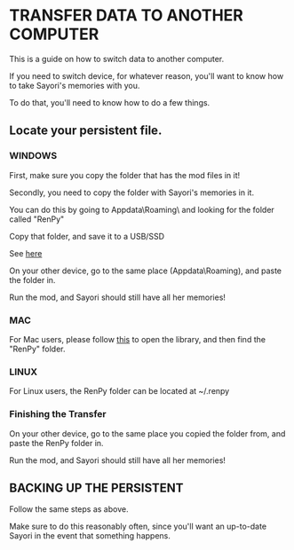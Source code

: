 # TRANSFER DATA TO ANOTHER COMPUTER

This is a guide on how to switch data to another computer.

If you need to switch device, for whatever reason, you'll want to know how to take Sayori's memories with you.

To do that, you'll need to know how to do a few things.

## Locate your persistent file.

### WINDOWS

First, make sure you copy the folder that has the mod files in it!

Secondly, you need to copy the folder with Sayori's memories in it.

You can do this by going to Appdata\Roaming\ and looking for the folder called "RenPy"

Copy that folder, and save it to a USB/SSD

See [here](https://i.imgur.com/yZlNmQB.png)

On your other device, go to the same place (Appdata\Roaming), and paste the folder in.

Run the mod, and Sayori should still have all her memories!

### MAC

For Mac users, please follow [this](https://www.macinstruct.com/tutorials/how-to-open-the-library-folder-on-your-mac/) to open the library, and then find the "RenPy" folder.

### LINUX

For Linux users, the RenPy folder can be located at ~/.renpy

### Finishing the Transfer

On your other device, go to the same place you copied the folder from, and paste the RenPy folder in.

Run the mod, and Sayori should still have all her memories!

## BACKING UP THE PERSISTENT

Follow the same steps as above.

Make sure to do this reasonably often, since you'll want an up-to-date Sayori in the event that something happens.
